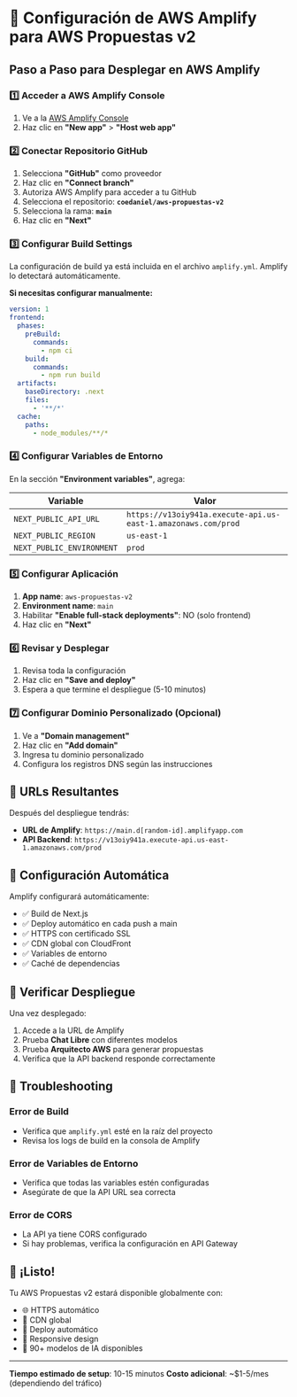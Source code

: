 # 🚀 Configuración de AWS Amplify para AWS Propuestas v2

## Paso a Paso para Desplegar en AWS Amplify

### 1️⃣ **Acceder a AWS Amplify Console**

1. Ve a la [AWS Amplify Console](https://console.aws.amazon.com/amplify/home?region=us-east-1)
2. Haz clic en **"New app"** > **"Host web app"**

### 2️⃣ **Conectar Repositorio GitHub**

1. Selecciona **"GitHub"** como proveedor
2. Haz clic en **"Connect branch"**
3. Autoriza AWS Amplify para acceder a tu GitHub
4. Selecciona el repositorio: **`coedaniel/aws-propuestas-v2`**
5. Selecciona la rama: **`main`**
6. Haz clic en **"Next"**

### 3️⃣ **Configurar Build Settings**

La configuración de build ya está incluida en el archivo `amplify.yml`. Amplify lo detectará automáticamente.

**Si necesitas configurar manualmente:**
```yaml
version: 1
frontend:
  phases:
    preBuild:
      commands:
        - npm ci
    build:
      commands:
        - npm run build
  artifacts:
    baseDirectory: .next
    files:
      - '**/*'
  cache:
    paths:
      - node_modules/**/*
```

### 4️⃣ **Configurar Variables de Entorno**

En la sección **"Environment variables"**, agrega:

| Variable | Valor |
|----------|-------|
| `NEXT_PUBLIC_API_URL` | `https://v13oiy941a.execute-api.us-east-1.amazonaws.com/prod` |
| `NEXT_PUBLIC_REGION` | `us-east-1` |
| `NEXT_PUBLIC_ENVIRONMENT` | `prod` |

### 5️⃣ **Configurar Aplicación**

1. **App name**: `aws-propuestas-v2`
2. **Environment name**: `main`
3. Habilitar **"Enable full-stack deployments"**: NO (solo frontend)
4. Haz clic en **"Next"**

### 6️⃣ **Revisar y Desplegar**

1. Revisa toda la configuración
2. Haz clic en **"Save and deploy"**
3. Espera a que termine el despliegue (5-10 minutos)

### 7️⃣ **Configurar Dominio Personalizado (Opcional)**

1. Ve a **"Domain management"**
2. Haz clic en **"Add domain"**
3. Ingresa tu dominio personalizado
4. Configura los registros DNS según las instrucciones

## 🎯 **URLs Resultantes**

Después del despliegue tendrás:

- **URL de Amplify**: `https://main.d[random-id].amplifyapp.com`
- **API Backend**: `https://v13oiy941a.execute-api.us-east-1.amazonaws.com/prod`

## 🔧 **Configuración Automática**

Amplify configurará automáticamente:
- ✅ Build de Next.js
- ✅ Deploy automático en cada push a main
- ✅ HTTPS con certificado SSL
- ✅ CDN global con CloudFront
- ✅ Variables de entorno
- ✅ Caché de dependencias

## 🧪 **Verificar Despliegue**

Una vez desplegado:

1. Accede a la URL de Amplify
2. Prueba **Chat Libre** con diferentes modelos
3. Prueba **Arquitecto AWS** para generar propuestas
4. Verifica que la API backend responde correctamente

## 🚨 **Troubleshooting**

### Error de Build
- Verifica que `amplify.yml` esté en la raíz del proyecto
- Revisa los logs de build en la consola de Amplify

### Error de Variables de Entorno
- Verifica que todas las variables estén configuradas
- Asegúrate de que la API URL sea correcta

### Error de CORS
- La API ya tiene CORS configurado
- Si hay problemas, verifica la configuración en API Gateway

## 🎉 **¡Listo!**

Tu AWS Propuestas v2 estará disponible globalmente con:
- 🌐 HTTPS automático
- 🚀 CDN global
- 🔄 Deploy automático
- 📱 Responsive design
- 🤖 90+ modelos de IA disponibles

---

**Tiempo estimado de setup**: 10-15 minutos
**Costo adicional**: ~$1-5/mes (dependiendo del tráfico)
